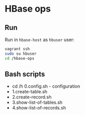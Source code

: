 # HBase ops

## Run

Run in `hbase-host` as `hbuser` user:

```bash
vagrant ssh
sudo su hbuser
cd /hbase-ops
```

## Bash scripts

* cd /h 0.config.sh - configuration
* 1.create-table.sh
* 2.create-record.sh
* 3.show-list-of-tables.sh
* 4.show-list-of-records.sh
